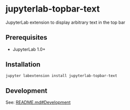 # jupyterlab-topbar-text

JupyterLab extension to display arbitrary text in the top bar

## Prerequisites

- JupyterLab 1.0+

## Installation

```bash
jupyter labextension install jupyterlab-topbar-text
```

## Development

See: [README.md#Development](../../README.md#Development)
